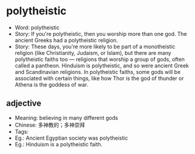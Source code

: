 # polytheistic

- Word: polytheistic
- Story: If you're polytheistic, then you worship more than one god. The ancient Greeks had a polytheistic religion.
- Story: These days, you're more likely to be part of a monotheistic religion (like Christianity, Judaism, or Islam), but there are many polytheistic faiths too — religions that worship a group of gods, often called a pantheon. Hinduism is polytheistic, and so were ancient Greek and Scandinavian religions. In polytheistic faiths, some gods will be associated with certain things, like how Thor is the god of thunder or Athena is the goddess of war.

## adjective

- Meaning: believing in many different gods
- Chinese: 多神教的；多神崇拜
- Tags: 
- Eg.: Ancient Egyptian society was polytheistic
- Eg.: Hinduism is a polytheistic faith.


